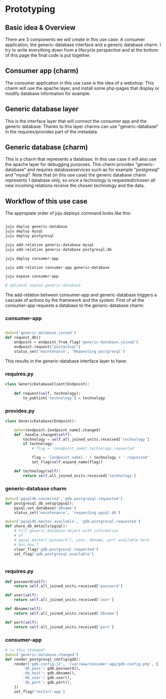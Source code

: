 # Prototyping 

## Basic idea & Overview

There are 3 components we will create in this use case. A consumer application, the generic-database interface and a generic database charm. I try to write everything down from a lifecycle perspective and at the bottom of this page the final code is put together. 

## Consumer app (charm)

The consumer application in this use case is the idea of a webshop. This charm will use the apache layer, and install some php-pages that display or modify database information for example. 

## Generic database layer 

This is the interface layer that will connect the consumer app and the generic database. Thanks to this layer charms can use "generic-database" in the requires/provides part of the metadata.

## Generic database (charm)

This is a charm that represents a database. In this use case it will also use the apache layer for debugging purposes. This charm provides "generic-database" and requires databaseservices such as for example "postgresql" and "mysql". Note that (in this use case) the generic database charm represents 1 database only, so once a technology is requested/chosen all new incoming relations receive the chosen technology and the data.

## Workflow of this use case

The appropiate order of juju deploys command looks like this:

```bash

juju deploy generic-database
juju deploy mysql
juju deploy postgresql

juju add-relation generic-database mysql
juju add-relation generic-database postgresql:db

juju deploy consumer-app

juju add-relation consumer-app generic-database

juju expose consumer-app

# optional expose generic-database
```

The add-relation between consumer-app and generic-database triggers a cascade of actions by the framework and the system. First of all the consumer-app requests a database to the generic-database charm:

### consumer-app

```python

@when('generic-database.joined')
def request_db()
	endpoint = endpoint_from_flag('generic-database.joined')
	endpoint.request("postgresql")
	status_set('maintenance', 'Requesting postgresql')

``` 

This results in the generic-database interface layer to have:

### requires.py

```python
class GenericDatabaseClient(Endpoint):
	
	def request(self, technology):
		to_publish['technology'] = technology

```

### provides.py

```python
class GenericDatabase(Endpoint):

	@when(endpoint.{endpoint_name}.changed)
    def _handle_changed(self):
        technology = self.all_joined_units.received['technology']
        if technology:
            # flag = '{endpoint_name}.technology.requested'

            flag = '{endpoint_name}.' + technology + '.requested'
            set_flag(self.expand_name(flag))

    def technology(self):
        return self.all_joined_units.received['technology']
```


### generic-database charm

```python
@when('pgsqldb.connected','gdb.postgresql.requested')
def postgresql_db_setup(pgsql):
    pgsql.set_database('dbname')
    status_set('maintenance', 'requesting pgsql db')

@when('pgsqldb.master.available', 'gdb.postgresql.requested')
def share_db_details(pgsql):
    # Fill generic_database object with information
    # of
    # pgsql.master['password'], user, dbname, port available here 
    # but how ?
    clear_flag('gdb.postgresql.requested')
    set_flag('gdb.postgresql.available')   
 
```

### requires.py

```python
def password(self):
    return self.all_joined_units.received['password']

def user(self):
    return self.all_joined_units.received['user']

def dbname(self):
    return self.all_joined_units.received['dbname']

def port(self):
    return self.all_joined_units.received['port']

```

### consumer-app

```python
# is this changed?
@when('generic-database.changed')
def render_postgresql_config(gdb):   
    render('gdb-config.j2', '/var/www/consumer-app/gdb-config.php', {
        'db_pass': gdb.password(),
        'db_host': gdb.dbname(),
        'db_user': gdb.user(),
        'db_port': gdb.port(),
    })
    set_flag('restart-app')
```
